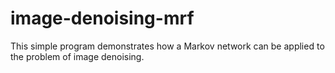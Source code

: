 # image-denoising-mrf

This simple program demonstrates how a Markov network can be applied to the problem of image denoising.
